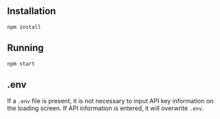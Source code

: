 ## Installation

`npm install`

## Running

`npm start`

## .env

If a `.env` file is present, it is not necessary to input API key information on the loading screen.
If API information is entered, it will overwrite `.env`.